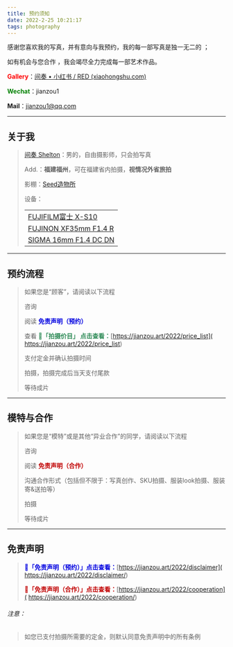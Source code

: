 ```yaml
---
title: 预约须知
date: 2022-2-25 10:21:17
tags: photography
---
```


感谢您喜欢我的写真，并有意向与我预约，我的每一部写真是独一无二的 ；

如有机会与您合作 ，我会竭尽全力完成每一部艺术作品。

<font color="red">**Gallery**</font>：[间奏 • 小红书 / RED (xiaohongshu.com)](https://www.xiaohongshu.com/user/profile/5cde55980000000010029557?xhsshare=CopyLink&appuid=5cde55980000000010029557&apptime=1647576045)

<font color="green">**Wechat**</font>：jianzou1

**Mail**：jianzou1@qq.com

------



## 关于我

> [间奏 Shelton](https://weibo.com/534778991)：男的，自由摄影师，只会拍写真
>
> Add.：**福建福州**，可在福建省内拍摄，**视情况外省旅拍**
>
> 影棚：[Seed造物所](https://j.map.baidu.com/71/QMLc)
>
> 设备：
>
> |                                                              |
> | ------------------------------------------------------------ |
> | [FUJIFILM富士 X-S10](https://fujifilm-x.com/zh-cn/products/cameras/x-s10/) |
> | [FUJINON XF35mm F1.4 R](https://fujifilm-x.com/zh-cn/products/lenses/xf35mmf14-r/) |
> | [SIGMA 16mm F1.4 DC DN  ](http://www.sigma-photo.com.cn/cs/lenses/cas/product/contemporary/c_16_14/) |

------



## 预约流程

> 如果您是“顾客”，请阅读以下流程
>
> 咨询
>
> 阅读 <font color="lightpurple">**免责声明（预约）**</font>
>
> 查看 <font color="seagreen">**🧾「拍摄价目」 点击查看：**</font>[https://jianzou.art/2022/price_list]( https://jianzou.art/2022/price_list)
>
> 支付定金并确认拍摄时间
>
> 拍摄，拍摄完成后当天支付尾款
>
> 等待成片

------



## 模特与合作

> 如果您是“模特”或是其他“异业合作”的同学，请阅读以下流程
>
> 咨询
>
> 阅读 <font color="crismon">**免责声明（合作）**</font>
>
> 沟通合作形式（包括但不限于：写真创作、SKU拍摄、服装look拍摄、服装寄&送拍等）
>
> 拍摄
>
> 等待成片

------



## 免责声明

> <font color="lightpurple">**📄「免责声明（预约）」点击查看：**</font>[https://jianzou.art/2022/disclaimer]( https://jianzou.art/2022/disclaimer/)
>
> <font color="crismon">**📃「免责声明（合作）」点击查看：**</font>[https://jianzou.art/2022/cooperation]( https://jianzou.art/2022/cooperation/)

###### 注意：

> 如您已支付拍摄所需要的定金，则默认同意免责声明中的所有条例
